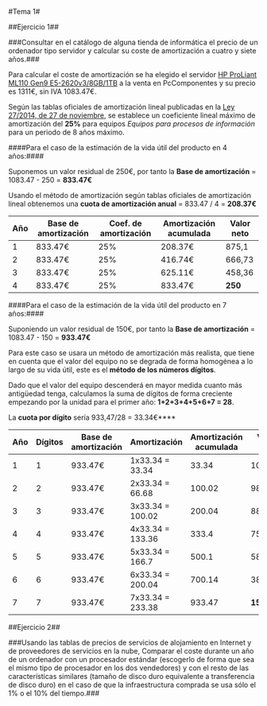 #Tema 1#

##Ejercicio 1##

###Consultar en el catálogo de alguna tienda de informática el precio de un ordenador tipo servidor y calcular su coste de amortización a cuatro y siete años.###

Para calcular el coste de amortización se ha elegido el servidor [HP ProLiant ML110 Gen9 E5-2620v3/8GB/1TB](http://www.pccomponentes.com/hp_proliant_ml110_gen9_e5_2620v3_8gb_1tb.html) a la venta en PcComponentes y su precio es 1311€, sin IVA 1083.47€.

Según las tablas oficiales de amortización lineal publicadas en la [Ley 27/2014, de 27 de noviembre](http://www.boe.es/buscar/act.php?id=BOE-A-2014-12328&tn=1&p=20150922&vd=#a12), se establece un coeficiente lineal máximo de amortización del **25%** para equipos *Equipos para procesos de información* para un periodo de 8 años máximo.

####Para el caso de la estimación de la vida útil del producto en 4 años:####

Suponemos un valor residual de 250€, por tanto la **Base de amortización** = 1083.47 - 250 = **833.47€**

Usando el método de amortización según tablas oficiales de amortización lineal obtenemos una **cuota de amortización anual** = 833.47 / 4 = **208.37€**


|Año|Base de amortización|Coef. de amortización|Amortización acumulada|Valor neto|
|---|--------------------|---------------------|----------------------|----------|
|1  |833.47€             |25%                  |208.37€               |875,1     |
|2  |833.47€             |25%                  |416.74€               |666,73    |
|3  |833.47€             |25%                  |625.11€               |458,36    |
|4  |833.47€             |25%                  |833.47€               |**250**   | **= Valor residual**


####Para el caso de la estimación de la vida útil del producto en 7 años:####

Suponiendo un valor residual de 150€, por tanto la **Base de amortización** = 1083.47 - 150 = **933.47€**

Para este caso se usara un método de amortización más realista, que tiene en cuenta que el valor del equipo no se degrada de forma homogénea a lo largo de su vida útil, este es el **método de los números dígitos**.

Dado que el valor del equipo descenderá en mayor medida cuanto más antigüedad tenga, calculamos la suma de dígitos de forma creciente empezando por la unidad para el primer año: **1+2+3+4+5+6+7 = 28**.

La **cuota por dígito** sería 933,47/28 = 33.34€****

|Año|Dígitos|Base de amortización|Amortización         |Amortización acumulada|Valor neto|
|---|-------|--------------------|---------------------|----------------------|----------|
|1  |1      |933.47€             |1x33.34 = 33.34      |33.34                 |1050.13   |
|2  |2      |933.47€             |2x33.34 = 66.68      |100.02                |983.45    |
|3  |3      |933.47€             |3x33.34 = 100.02     |200.04                |883.43    |
|4  |4      |933.47€             |4x33.34 = 133.36     |333.4                 |750.07    |
|5  |5      |933.47€             |5x33.34 = 166.7      |500.1                 |583.37    |
|6  |6      |933.47€             |6x33.34 = 200.04     |700.14                |383.33    |
|7  |7      |933.47€             |7x33.34 = 233.38     |933.47                |**150**   | **= Valor residual**

##Ejercicio 2##

###Usando las tablas de precios de servicios de alojamiento en Internet y de proveedores de servicios en la nube, Comparar el coste durante un año de un ordenador con un procesador estándar (escogerlo de forma que sea el mismo tipo de procesador en los dos vendedores) y con el resto de las características similares (tamaño de disco duro equivalente a transferencia de disco duro) en el caso de que la infraestructura comprada se usa sólo el 1% o el 10% del tiempo.###
